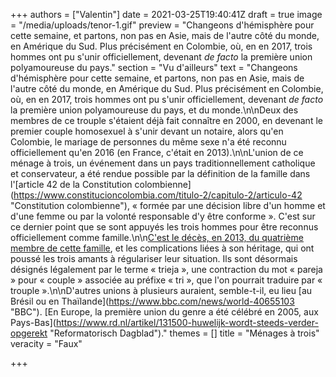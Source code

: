 +++
authors = ["Valentin"]
date = 2021-03-25T19:40:41Z
draft = true
image = "/media/uploads/tenor-1.gif"
preview = "Changeons d'hémisphère pour cette semaine, et partons, non pas en Asie, mais de l'autre côté du monde, en Amérique du Sud. Plus précisément en Colombie, où, en en 2017, trois hommes ont pu s'unir officiellement, devenant _de facto_ la première union polyamoureuse du pays."
section = "Vu d'ailleurs"
text = "Changeons d'hémisphère pour cette semaine, et partons, non pas en Asie, mais de l'autre côté du monde, en Amérique du Sud. Plus précisément en Colombie, où, en en 2017, trois hommes ont pu s'unir officiellement, devenant _de facto_ la première union polyamoureuse du pays, et du monde.\n\nDeux des membres de ce trouple s'étaient déjà fait connaître en 2000, en devenant le premier couple homosexuel à s'unir devant un notaire, alors qu'en Colombie, le mariage de personnes du même sexe n'a été reconnu officiellement qu'en 2016 (en France, c'était en 2013).\n\nL'union de ce ménage à trois, un événement dans un pays traditionnellement catholique et conservateur, a été rendue possible par la définition de la famille dans l'[article 42 de la Constitution colombienne](https://www.constitucioncolombia.com/titulo-2/capitulo-2/articulo-42 \"Constitution colombienne\"), « formée par une décision libre d'un homme et d'une femme ou par la volonté responsable d'y être conforme ». C'est sur ce dernier point que se sont appuyés les trois hommes pour être reconnus officiellement comme famille.\n\n[C'est le décès, en 2013, du quatrième membre de cette famille](), et les complications liées à son héritage, qui ont poussé les trois amants à régulariser leur situation. Ils sont désormais désignés légalement par le terme « trieja », une contraction du mot « pareja » pour « couple » associée au préfixe « tri », que l'on pourrait traduire par « trouple ».\n\nD'autres unions à plusieurs auraient, semble-t-il, eu lieu [au Brésil ou en Thaïlande](https://www.bbc.com/news/world-40655103 \"BBC\"). [En Europe, la première union du genre a été célébré en 2005, aux Pays-Bas](https://www.rd.nl/artikel/131500-huwelijk-wordt-steeds-verder-opgerekt \"Reformatorisch Dagblad\")."
themes = []
title = "Ménages à trois"
veracity = "Faux"

+++
